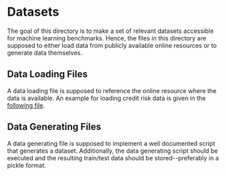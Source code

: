 # Datasets

The goal of this directory is to make a set of relevant datasets accessible for machine learning benchmarks.
Hence, the files in this directory are supposed to either load data from publicly available 
online resources or to generate data themselves.

## Data Loading Files
A data loading file is supposed to reference the online resource where the data is available. An example for loading credit risk data is given in 
the [following file](credit_risk_data/load_credit_risk_data.py). 

## Data Generating Files
A data generating file is supposed to implement a well documented script that generates a dataset. 
Additionally, the data generating script should be executed and the resulting train/test data should be 
stored--preferably in a pickle format.